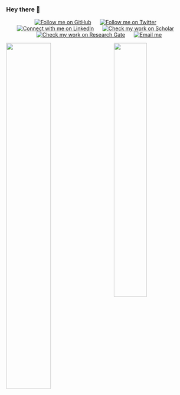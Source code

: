 <!---
<p align="center"> 
    <img src="https://github.com/antoiloui/antoiloui/blob/master/figures/banner.png" alt="Antoine Louis. PhD Researcher in Artificial Intelligence & Law.">
 </p>
-->

### Hey there 👋
 
<p align="center">
	<a href="https://github.com/antoiloui"><img src="https://img.shields.io/github/stars/antoiloui?affiliations=OWNER%2CCOLLABORATOR&style=social" alt="Follow me on GitHub"></a>
	&nbsp;&nbsp;&nbsp;&nbsp;
	<a href="https://twitter.com/antoiloui"><img src="https://img.shields.io/twitter/follow/antoiloui?label=Follow&style=social" alt="Follow me on Twitter"></a>
	&nbsp;&nbsp;&nbsp;&nbsp;
	<a href="https://www.linkedin.com/in/antoine-louis/"><img src="https://img.shields.io/badge/LinkedIn--_.svg?label=LinkedIn&style=social&logo=linkedin" alt="Connect with me on LinkedIn"></a>
	&nbsp;&nbsp;&nbsp;&nbsp;
	<a href="https://scholar.google.fr/citations?user=Im3xDfgAAAAJ&hl=en&oi=sra"><img src="https://img.shields.io/badge/Scholar--_.svg?label=GoogleScholar&style=social&logo=google-scholar" alt="Check my work on Scholar"></a>
	&nbsp;&nbsp;&nbsp;&nbsp;
	<a href="https://www.researchgate.net/profile/Antoine_Louis3"><img src="https://img.shields.io/badge/ResearchGate--_.svg?label=ResearchGate&style=social&logo=researchgate" alt="Check my work on Research Gate"></a>
	&nbsp;&nbsp;&nbsp;&nbsp;
	<a href="mailto:antoiloui@gmail.com"><img src="https://img.shields.io/badge/email--_.svg?label?label=Email&style=social&logo=minutemailer" alt="Email me"></a>
</p>


<p>
	<a href="https://github.com/antoiloui"><img width="49%" src="https://github-readme-stats.vercel.app/api?username=antoiloui&count_private=true&show_icons=true&hide_title=true" align="left"></a>
	<a href="https://github.com/antoiloui"><img width="42%" src="https://github-readme-stats.vercel.app/api/top-langs/?username=antoiloui&layout=compact&hide_title=true" align="right"></a>
</p>
